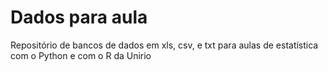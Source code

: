 # Dados para aula 

Repositório de bancos de dados em xls, csv, e txt para aulas de estatística com o Python e com o R da Unirio
